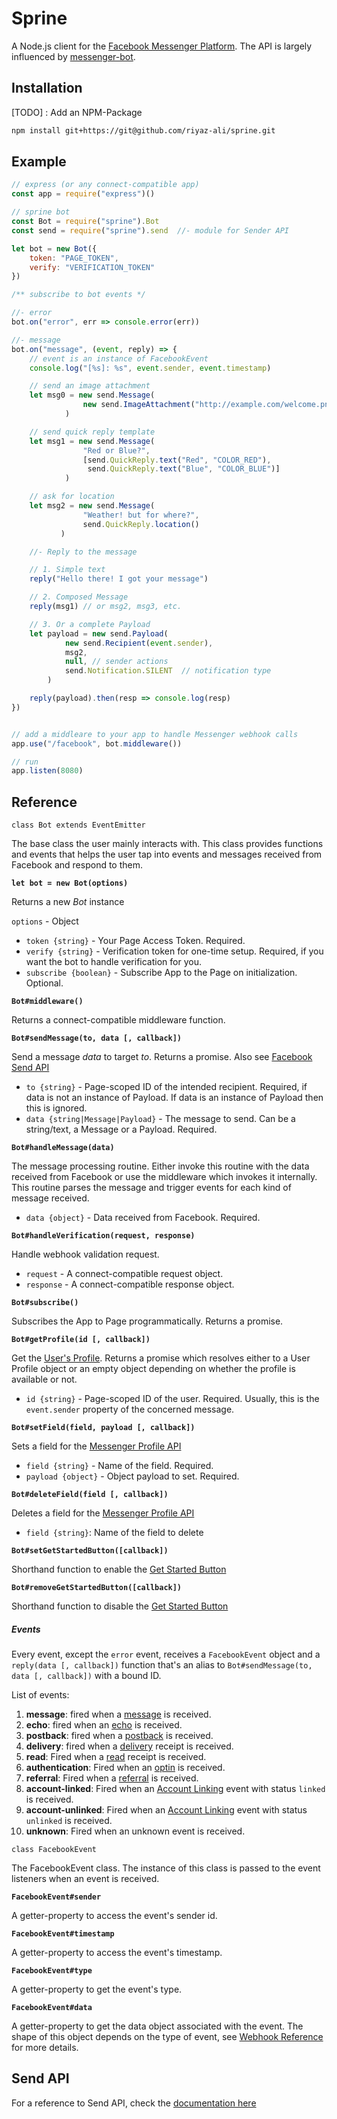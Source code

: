 # Sprine

A Node.js client for the [Facebook Messenger Platform](https://developers.facebook.com/docs/messenger-platform). The API is largely influenced by [messenger-bot](https://github.com/remixz/messenger-bot).

## Installation
[TODO] : Add an NPM-Package
```bash
npm install git+https://git@github.com/riyaz-ali/sprine.git
```

## Example
```js
// express (or any connect-compatible app)
const app = require("express")()

// sprine bot
const Bot = require("sprine").Bot
const send = require("sprine").send  //- module for Sender API

let bot = new Bot({
    token: "PAGE_TOKEN",
    verify: "VERIFICATION_TOKEN"
})

/** subscribe to bot events */

//- error
bot.on("error", err => console.error(err))

//- message
bot.on("message", (event, reply) => {
    // event is an instance of FacebookEvent
    console.log("[%s]: %s", event.sender, event.timestamp)

    // send an image attachment
    let msg0 = new send.Message(
                new send.ImageAttachment("http://example.com/welcome.png")
            )

    // send quick reply template
    let msg1 = new send.Message(
                "Red or Blue?",
                [send.QuickReply.text("Red", "COLOR_RED"),
                 send.QuickReply.text("Blue", "COLOR_BLUE")]
            )

    // ask for location
    let msg2 = new send.Message(
                "Weather! but for where?",
                send.QuickReply.location()
           )

    //- Reply to the message

    // 1. Simple text
    reply("Hello there! I got your message")

    // 2. Composed Message
    reply(msg1) // or msg2, msg3, etc.

    // 3. Or a complete Payload
    let payload = new send.Payload(
            new send.Recipient(event.sender),
            msg2,
            null, // sender actions
            send.Notification.SILENT  // notification type
        )

    reply(payload).then(resp => console.log(resp)
})


// add a middleare to your app to handle Messenger webhook calls
app.use("/facebook", bot.middleware())

// run
app.listen(8080)
```

## Reference

```
class Bot extends EventEmitter
```

The base class the user mainly interacts with. This class provides functions and events
that helps the user tap into events and messages received from Facebook and respond to them.

**`let bot = new Bot(options)`**

Returns a new *Bot* instance

`options` - Object
* `token {string}` - Your Page Access Token. Required.
* `verify {string}` - Verification token for one-time setup. Required, if you want the bot to handle verification for you.
* `subscribe {boolean}` - Subscribe App to the Page on initialization. Optional.

**`Bot#middleware()`**

Returns a connect-compatible middleware function.

**`Bot#sendMessage(to, data [, callback])`**

Send a message *data* to target *to*. Returns a promise.
Also see [Facebook Send API](https://developers.facebook.com/docs/messenger-platform/send-api-reference)
* `to {string}` - Page-scoped ID of the intended recipient. Required, if data is not an instance of Payload. If data is an instance of Payload then this is ignored.
* `data {string|Message|Payload}` - The message to send. Can be a string/text, a Message or a Payload. Required.

**`Bot#handleMessage(data)`**

The message processing routine. Either invoke this routine with the data received from Facebook or use the middleware
which invokes it internally. This routine parses the message and trigger events for each kind of message received.

* `data {object}` - Data received from Facebook. Required.

**`Bot#handleVerification(request, response)`**

Handle webhook validation request.

* `request` - A connect-compatible request object.
* `response` - A connect-compatible response object.

**`Bot#subscribe()`**

Subscribes the App to Page programmatically. Returns a promise.

**`Bot#getProfile(id [, callback])`**

Get the [User's Profile](https://developers.facebook.com/docs/messenger-platform/user-profile). Returns a promise which resolves either to a User Profile object or an  empty object depending on whether the profile is available or not.
* `id {string}` - Page-scoped ID of the user. Required. Usually, this is the `event.sender` property of the concerned message.

**`Bot#setField(field, payload [, callback])`**

Sets a field for the [Messenger Profile API](https://developers.facebook.com/docs/messenger-platform/messenger-profile)
* `field {string}` - Name of the field. Required.
* `payload {object}` - Object payload to set. Required.

**`Bot#deleteField(field [, callback])`**

Deletes a field for the [Messenger Profile API](https://developers.facebook.com/docs/messenger-platform/messenger-profile)

* `field {string}`: Name of the field to delete

**`Bot#setGetStartedButton([callback])`**

Shorthand function to enable the [Get Started Button](https://developers.facebook.com/docs/messenger-platform/messenger-profile/get-started-button)

**`Bot#removeGetStartedButton([callback])`**

Shorthand function to disable the [Get Started Button](https://developers.facebook.com/docs/messenger-platform/messenger-profile/get-started-button)

##### Events
Every event, except the `error` event, receives a `FacebookEvent` object and a `reply(data [, callback])` function that's an alias to `Bot#sendMessage(to, data [, callback])` with a bound ID.

List of events:

1. **message**: fired when a [message](https://developers.facebook.com/docs/messenger-platform/webhook-reference/message) is received.
2. **echo**: fired when an [echo](https://developers.facebook.com/docs/messenger-platform/webhook-reference/message-echo) is received.
3. **postback**: fired when a [postback](https://developers.facebook.com/docs/messenger-platform/webhook-reference/postback) is received.
4. **delivery**: fired when a [delivery](https://developers.facebook.com/docs/messenger-platform/webhook-reference/message-delivered) receipt is received.
5. **read**: Fired when a [read](https://developers.facebook.com/docs/messenger-platform/webhook-reference/message-read) receipt is received.
6. **authentication**: Fired when an [optin](https://developers.facebook.com/docs/messenger-platform/webhook-reference/optins) is received.
7. **referral**: Fired when a [referral](https://developers.facebook.com/docs/messenger-platform/webhook-reference/referral) is received.
8. **account-linked**: Fired when an [Account Linking](https://developers.facebook.com/docs/messenger-platform/webhook-reference/account-linking) event with status `linked` is received.
9. **account-unlinked**: Fired when an [Account Linking](https://developers.facebook.com/docs/messenger-platform/webhook-reference/account-linking) event with status `unlinked` is received.
10. **unknown**: Fired when an unknown event is received.


```
class FacebookEvent
```

The FacebookEvent class. The instance of this class is passed to the event listeners when an event is received.

**`FacebookEvent#sender`**

A getter-property to access the event's sender id.

**`FacebookEvent#timestamp`**

A getter-property to access the event's timestamp.

**`FacebookEvent#type`**

A getter-property to get the event's type.

**`FacebookEvent#data`**

A getter-property to get the data object associated with the event. The shape of this object depends on the type of event, see [Webhook Reference](https://developers.facebook.com/docs/messenger-platform/webhook-reference) for more details.


## Send API
For a reference to Send API, check the [documentation here](src/send/README.md)